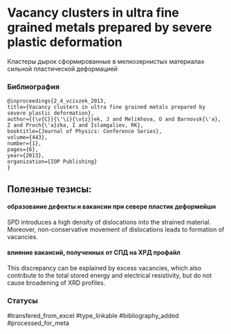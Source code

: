 # Vacancy clusters in ultra fine grained metals prepared by severe plastic deformation

Кластеры дырок сформированные в мелкозернистых материалах сильной пластической деформацией

### Библиография
```
@inproceedings{2_4_vcivzek_2013,
title={Vacancy clusters in ultra fine grained metals prepared by severe plastic deformation},
author={{\v{C}}{\'\i}{\v{z}}ek, J and Melikhova, O and Barnovsk{\'a}, Z and Proch{\'a}zka, I and Islamgaliev, RK},
booktitle={Journal of Physics: Conference Series},
volume={443},
number={1},
pages={6},
year={2013},
organization={IOP Publishing}
}
```

## Полезные тезисы:

#### образование дефекты и вакансии при севере пластик деформейшн
SPD introduces a high density of dislocations into the strained material. Moreover, non-conservative movement of dislocations leads to formation of vacancies.


#### влияние вакансий, полученных от СПД на ХРД профайл
This discrepancy can be explained by excess vacancies, which also contribute to the total stored energy and electrical resistivity, but do not cause broadening of XRD profiles.


### Статусы
#transfered_from_excel 
#type_linkable 
#bibliography_added 
#processed_for_meta
